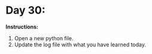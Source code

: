 # Day 30: 
**Instructions:** 
1. Open a new python file.
2. Update the log file with what you have learned today.
